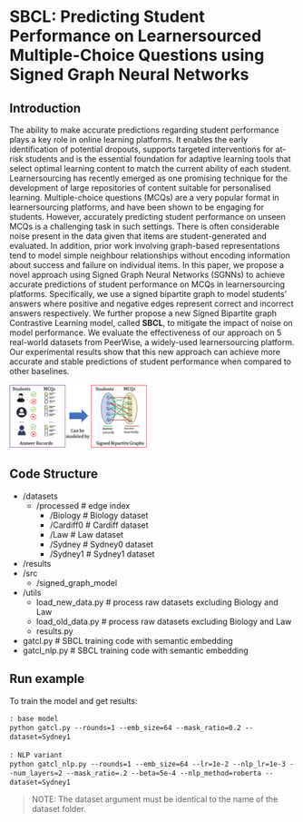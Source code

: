 # SBCL: Predicting Student Performance on Learnersourced Multiple-Choice Questions using Signed Graph Neural Networks

## Introduction
The ability to make accurate predictions regarding student performance plays a key role in online learning platforms. It enables the early identification of potential dropouts, supports targeted interventions for at-risk students and is the essential foundation for adaptive learning tools that select optimal learning content to match the current ability of each student. Learnersourcing has recently emerged as one promising technique for the development of large repositories of content suitable for personalised learning. Multiple-choice questions (MCQs) are a very popular format in learnersourcing platforms, and have been shown to be engaging for students. However, accurately predicting student performance on unseen MCQs is a challenging task in such settings. There is often considerable noise present in the data given that items are student-generated and evaluated. In addition, prior work involving graph-based representations tend to model simple neighbour relationships without encoding information about success and failure on individual items. In this paper, we propose a novel approach using Signed Graph Neural Networks (SGNNs) to achieve accurate predictions of student performance on MCQs in learnersourcing platforms. Specifically, we use a signed bipartite graph to model students’ answers where positive and negative edges represent correct and incorrect answers respectively. We further propose a new Signed Bipartite graph Contrastive Learning model, called **SBCL**, to mitigate the impact of noise on model performance. We evaluate the effectiveness of our approach on 5 real-world datasets from PeerWise, a widely-used learnersourcing platform. Our experimental results show that this new approach can achieve more accurate and stable predictions of student performance when compared to other baselines.

<img alt ="example" src="images/Example.png" width="50%">

## Code Structure
- /datasets 
  - /processed  # edge index 
    - /Biology  # Biology dataset
    - /Cardiff0 # Cardiff dataset
    - /Law      # Law dataset
    - /Sydney   # Sydney0 dataset
    - /Sydney1  # Sydney1 dataset
- /results
- /src 
  - /signed_graph_model
- /utils
  - load_new_data.py    # process raw datasets excluding Biology and Law
  - load_old_data.py    # process raw datasets excluding Biology and Law
  - results.py
- gatcl.py  # SBCL training code with semantic embedding
- gatcl_nlp.py  # SBCL training code with semantic embedding

## Run example
To train the model and get results:
```{bash}
: base model
python gatcl.py --rounds=1 --emb_size=64 --mask_ratio=0.2 --dataset=Sydney1

: NLP variant
python gatcl_nlp.py --rounds=1 --emb_size=64 --lr=1e-2 --nlp_lr=1e-3 --num_layers=2 --mask_ratio=.2 --beta=5e-4 --nlp_method=roberta --dataset=Sydney1
```
> NOTE: The dataset argument must be identical to the name of the dataset folder.
